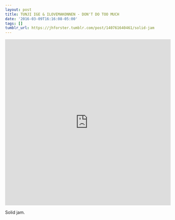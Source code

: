 ```yaml
---
layout: post
title: TUNJI IGE & ILOVEMAKONNEN - DON'T DO TOO MUCH
date: '2016-03-09T16:16:08-05:00'
tags: []
tumblr_url: https://jhforster.tumblr.com/post/140761640461/solid-jam
---
```

<iframe src="https://w.soundcloud.com/player/?url=https%3A%2F%2Fapi.soundcloud.com%2Ftracks%2F248945062&amp;visual=true&amp;liking=false&amp;sharing=false&amp;auto_play=false&amp;show_comments=false&amp;continuous_play=false&amp;origin=tumblr" frameborder="0" allowtransparency="true" class="soundcloud_audio_player" width="540" height="540"></iframe>  

Solid jam.

